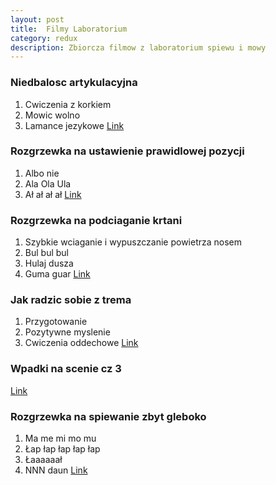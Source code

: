 ```yaml
---
layout: post
title:  Filmy Laboratorium
category: redux 
description: Zbiorcza filmow z laboratorium spiewu i mowy
---
```


### Niedbalosc artykulacyjna
1. Cwiczenia z korkiem
2. Mowic wolno
3. Lamance jezykowe
[Link](https://www.facebook.com/groups/3451613141521052/permalink/3531321003550265/)

### Rozgrzewka na ustawienie prawidlowej pozycji
1. Albo nie
2. Ala Ola Ula
3. Ał ał ał ał
[Link](https://www.facebook.com/groups/3451613141521052/permalink/3548985058450526/)

### Rozgrzewka na podciaganie krtani
1. Szybkie wciaganie i wypuszczanie powietrza nosem
2. Bul bul bul
3. Hulaj dusza
4. Guma guar
[Link](https://www.facebook.com/groups/3451613141521052/permalink/3546225925393106/)

### Jak radzic sobie z trema
1. Przygotowanie
2. Pozytywne myslenie
3. Cwiczenia oddechowe
[Link](https://www.facebook.com/groups/3451613141521052/permalink/3531303746885324/)

### Wpadki na scenie cz 3

[Link](https://www.facebook.com/groups/3451613141521052/permalink/3531310016884697/)

### Rozgrzewka na spiewanie zbyt gleboko
1. Ma me mi mo mu
2. Łap łap łap łap łap
3. Łaaaaaał
4. NNN daun
[Link](https://www.facebook.com/groups/3451613141521052/permalink/3543880102294355/)